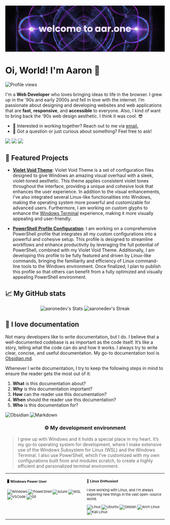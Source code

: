 [![header](./banner.png)](https://aar.one)

# Oi, World! I'm Aaron 👋

![Profile views](https://komarev.com/ghpvc/?username=ahrwn&label=Profile%20views&color=60598F&style=flat)

<div class="github-introduction">

I'm a **Web Developer** who loves bringing ideas to life in the browser. I grew up in the '90s and early 2000s and fell in love with the internet. I’m passionate about designing and developing websites and web applications that are **fast**, **responsive**, and **accessible** to everyone. Also, I kind of want to bring back the '90s web design aesthetic. I think it was cool. 😎

</div>

- 💼 Interested in working together? Reach out to me via <a href="mailto:code@aar.one">email.</a>
- 💬 Got a question or just curious about something? Feel free to ask!

<div class="badges-intro">
<code><img width="10%" src="https://www.vectorlogo.zone/logos/python/python-ar21.svg"></code>
<code><img width="10%" src="https://www.vectorlogo.zone/logos/linux/linux-ar21.svg"></code>
<code><img width="10%" src="https://www.vectorlogo.zone/logos/github/github-ar21.svg"></code>
</div>

## 🌟 Featured Projects

- **[Violet Void Theme](https://violet-void-theme.com)**: Violet Void Theme is a set of configuration files designed to give Windows an amazing visual overhaul with a sleek, violet-toned aesthetic. This theme applies consistent violet tones throughout the interface, providing a unique and cohesive look that enhances the user experience. In addition to the visual enhancements, I’ve also integrated several Linux-like functionalities into Windows, making the operating system more powerful and customizable for advanced users. Furthermore, I am working on custom glyphs to enhance the [Windows Terminal](https://github.com/microsoft/terminal) experience, making it more visually appealing and user-friendly.

- **[PowerShell Profile Configuration](#)**: I am working on a comprehensive PowerShell profile that integrates all my custom configurations into a powerful and cohesive setup. This profile is designed to streamline workflows and enhance productivity by leveraging the full potential of PowerShell, combined with my Violet Void Theme. Additionally, I am developing this profile to be fully featured and driven by Linux-like commands, bringing the familiarity and efficiency of Linux command-line tools to the Windows environment. Once finalized, I plan to publish this profile so that others can benefit from a fully optimized and visually appealing PowerShell environment.

## 📈 My GitHub stats

<div class="badges-githubstats">
  <p align="center">
    <img src="https://github-readme-stats.vercel.app/api?username=aaronedev&theme=tokyonight&show_icons=true&hide_border=true&count_private=true" alt="aaronedev's Stats" height="165">
    <img src="https://github-readme-streak-stats.herokuapp.com/?user=aaronedev&theme=tokyonight&hide_border=true" alt="aaronedev's Streak" height="165">
  </p>
</div>

## 📃 I love documentation

Not many developers like to write documentation, but I do. I believe that a well-documented codebase is as important as the code itself. It’s like a story, telling what the code can do and how it works. I always try to write clear, concise, and useful documentation. My go-to documentation tool is <a href="https://obsidian.md/" target="_blank">Obsidian.md</a>.

Whenever I write documentation, I try to keep the following steps in mind to ensure the reader gets the most out of it:

1. **What** is this documentation about?
2. **Why** is this documentation important?
3. **How** can the reader use this documentation?
4. **When** should the reader use this documentation?
5. **Who** is this documentation for?

![Obsidian](https://img.shields.io/badge/-Obsidian-503D4D?style=flat&logo=obsidian&logoColor=#0078D6)
![Markdown](https://img.shields.io/badge/-Markdown-000000?style=flat&logo=markdown&logoColor=#000000)

### <p align="center">⚙️ My development environment </p>

> I grew up with Windows and it holds a special place in my heart. It’s my go-to operating system for development, where I make extensive use of the Windows Subsystem for Linux (WSL) and the Windows Terminal. I also use PowerShell, which I’ve customized with my own configurations built from and modules scratch, to create a highly efficient and personalized terminal environment.

<div class="table-devenvironment">
  <table style="font-size: 11px">
  <tr>
  <td valign="top" width="50%">
  
#### 🖥️ Windows Power User
  
  ![Windows](https://img.shields.io/badge/-Windows-503D4D?style=flat&logo=windows&logoColor=#0078D6)
  ![PowerShell](https://img.shields.io/badge/-PowerShell-000000?style=flat&logo=powershell&logoColor=#5391FE)
  ![Azure](https://img.shields.io/badge/-Azure-000000?style=flat&logo=microsoft-azure&logoColor=#0078D4)
  ![WSL](https://img.shields.io/badge/-WSL-000000?style=flat&logo=windows-subsystem-for-linux&logoColor=#FCC624)
  ![VSCode](https://img.shields.io/badge/-Visual%20Studio%20Code-000000?style=flat&logo=visual-studio-code&logoColor=007ACC)
  ![Git](https://img.shields.io/badge/-Git-000000?style=flat&logo=git&logoColor=F05032)
  
  </td>
  <td valign="top" width="50%">
  
#### 🐧 Linux Enthusiast
  
  I love working with Linux, and I'm always exploring new things in the vast open-source world.
  
  ![Linux](https://img.shields.io/badge/-Linux-000000?style=flat&logo=linux&logoColor=#FCC624)
  ![Ubuntu](https://img.shields.io/badge/-Ubuntu-000000?style=flat&logo=ubuntu&logoColor=#E95420)
  ![Debian](https://img.shields.io/badge/-Debian-000000?style=flat&logo=debian&logoColor=#A81D33)
  ![Arch Linux](https://img.shields.io/badge/-Arch%20Linux-000000?style=flat&logo=arch-linux&logoColor=#1793D1)
  ![Kali Linux](https://img.shields.io/badge/-Kali%20Linux-000000?style=flat&logo=kali-linux&logoColor=#557C94)
  
  </td>
  </tr>
  </table>
</div>